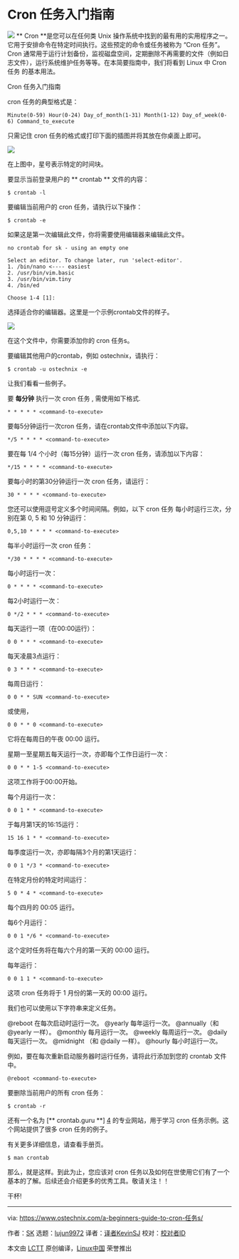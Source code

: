 Cron 任务入门指南
======

![](https://www.ostechnix.com/wp-content/uploads/2018/05/cron-任务s1-720x340.jpg)
** Cron **是您可以在任何类 Unix 操作系统中找到的最有用的实用程序之一。它用于安排命令在特定时间执行。这些预定的命令或任务被称为 “Cron 任务”。Cron 通常用于运行计划备份，监视磁盘空间，定期删除不再需要的文件（例如日志文件），运行系统维护任务等等。在本简要指南中，我们将看到 Linux 中 Cron 任务 的基本用法。

Cron 任务入门指南

cron 任务的典型格式是：
```
Minute(0-59) Hour(0-24) Day_of_month(1-31) Month(1-12) Day_of_week(0-6) Command_to_execute
```

只需记住 cron 任务的格式或打印下面的插图并将其放在你桌面上即可。

![][2]

在上图中，星号表示特定的时间块。

要显示当前登录用户的 ** crontab ** 文件的内容：
```
$ crontab -l

```

要编辑当前用户的 cron 任务，请执行以下操作：
```
$ crontab -e
```

如果这是第一次编辑此文件，你将需要使用编辑器来编辑此文件。
```
no crontab for sk - using an empty one

Select an editor. To change later, run 'select-editor'.
1. /bin/nano <---- easiest
2. /usr/bin/vim.basic
3. /usr/bin/vim.tiny
4. /bin/ed

Choose 1-4 [1]:

```

选择适合你的编辑器。这里是一个示例crontab文件的样子。

![][3]

在这个文件中，你需要添加你的 cron 任务s。

要编辑其他用户的crontab，例如 ostechnix，请执行：
```
$ crontab -u ostechnix -e
```

让我们看看一些例子。

要 **每分钟** 执行一次 cron 任务 , 需使用如下格式.
```
* * * * * <command-to-execute>

```

要每5分钟运行一次cron 任务，请在crontab文件中添加以下内容。
```
*/5 * * * * <command-to-execute>

```

要在每 1/4 个小时（每15分钟）运行一次 cron 任务，请添加以下内容：
```
*/15 * * * * <command-to-execute>

```

要每小时的第30分钟运行一次 cron 任务，请运行：
```
30 * * * * <command-to-execute>

```

您还可以使用逗号定义多个时间间隔。例如，以下 cron 任务 每小时运行三次，分别在第 0, 5 和 10 分钟运行：
```
0,5,10 * * * * <command-to-execute>

```

每半小时运行一次 cron 任务：
```
*/30 * * * * <command-to-execute>

```

每小时运行一次：
```
0 * * * * <command-to-execute>

```

每2小时运行一次：
```
0 */2 * * * <command-to-execute>

```

每天运行一项（在00:00运行）：
```
0 0 * * * <command-to-execute>

```

每天凌晨3点运行：
```
0 3 * * * <command-to-execute>

```

每周日运行：
```
0 0 * * SUN <command-to-execute>

```

或使用，
```
0 0 * * 0 <command-to-execute>

```

它将在每周日的午夜 00:00 运行。

星期一至星期五每天运行一次，亦即每个工作日运行一次：
```
0 0 * * 1-5 <command-to-execute>

```

这项工作将于00:00开始。

每个月运行一次：
```
0 0 1 * * <command-to-execute>

```

于每月第1天的16:15运行：
```
15 16 1 * * <command-to-execute>

```

每季度运行一次，亦即每隔3个月的第1天运行：
```
0 0 1 */3 * <command-to-execute>

```

在特定月份的特定时间运行：
```
5 0 * 4 * <command-to-execute>

```

每个四月的 00:05 运行。

每6个月运行：
```
0 0 1 */6 * <command-to-execute>

```

这个定时任务将在每六个月的第一天的 00:00 运行。

每年运行：
```
0 0 1 1 * <command-to-execute>

```

这项 cron 任务将于 1 月份的第一天的 00:00 运行。

我们也可以使用以下字符串来定义任务。

@reboot 在每次启动时运行一次。 @yearly 每年运行一次。 @annually（和 @yearly 一样）。 @monthly 每月运行一次。 @weekly 每周运行一次。 @daily 每天运行一次。 @midnight （和 @daily 一样）。 @hourly 每小时运行一次。

例如，要在每次重新启动服务器时运行任务，请将此行添加到您的 crontab 文件中。
```
@reboot <command-to-execute>

```

要删除当前用户的所有 cron 任务：
```
$ crontab -r

```

还有一个名为 [** crontab.guru **] [4] 的专业网站，用于学习 cron 任务示例。这个网站提供了很多 cron 任务的例子。

有关更多详细信息，请查看手册页。
```
$ man crontab

```

那么，就是这样。到此为止，您应该对 cron 任务以及如何在世使用它们有了一个基本的了解。后续还会介绍更多的优秀工具。敬请关注！！

干杯!



--------------------------------------------------------------------------------

via: https://www.ostechnix.com/a-beginners-guide-to-cron-任务s/

作者：[SK][a]
选题：[lujun9972](https://github.com/lujun9972)
译者：[译者KevinSJ](https://github.com/KevinSJ)
校对：[校对者ID](https://github.com/校对者ID)

本文由 [LCTT](https://github.com/LCTT/TranslateProject) 原创编译，[Linux中国](https://linux.cn/) 荣誉推出

[a]:https://www.ostechnix.com/author/sk/
[1]:data:image/gif;base64,R0lGODlhAQABAIAAAAAAAP///yH5BAEAAAAALAAAAAABAAEAAAIBRAA7
[2]:http://www.ostechnix.com/wp-content/uploads/2018/05/cron-任务-format-1.png
[3]:http://www.ostechnix.com/wp-content/uploads/2018/05/cron-任务s-1.png
[4]:https://crontab.guru/